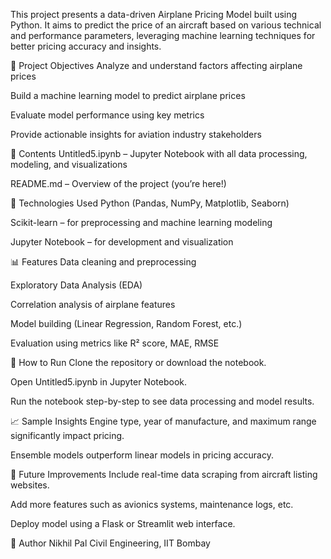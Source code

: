 This project presents a data-driven Airplane Pricing Model built using Python. It aims to predict the price of an aircraft based on various technical and performance parameters, leveraging machine learning techniques for better pricing accuracy and insights.

📌 Project Objectives
Analyze and understand factors affecting airplane prices

Build a machine learning model to predict airplane prices

Evaluate model performance using key metrics

Provide actionable insights for aviation industry stakeholders

📂 Contents
Untitled5.ipynb – Jupyter Notebook with all data processing, modeling, and visualizations

README.md – Overview of the project (you’re here!)

🧪 Technologies Used
Python (Pandas, NumPy, Matplotlib, Seaborn)

Scikit-learn – for preprocessing and machine learning modeling

Jupyter Notebook – for development and visualization

📊 Features
Data cleaning and preprocessing

Exploratory Data Analysis (EDA)

Correlation analysis of airplane features

Model building (Linear Regression, Random Forest, etc.)

Evaluation using metrics like R² score, MAE, RMSE

🚀 How to Run
Clone the repository or download the notebook.

Open Untitled5.ipynb in Jupyter Notebook.

Run the notebook step-by-step to see data processing and model results.

📈 Sample Insights
Engine type, year of manufacture, and maximum range significantly impact pricing.

Ensemble models outperform linear models in pricing accuracy.

🧠 Future Improvements
Include real-time data scraping from aircraft listing websites.

Add more features such as avionics systems, maintenance logs, etc.

Deploy model using a Flask or Streamlit web interface.

👤 Author
Nikhil Pal
Civil Engineering, IIT Bombay
